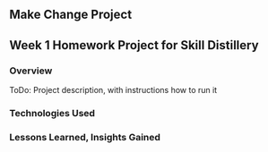 ## Make Change Project

## Week 1 Homework Project for Skill Distillery

### Overview 

ToDo: Project description, with instructions how to run it

### Technologies Used

### Lessons Learned, Insights Gained